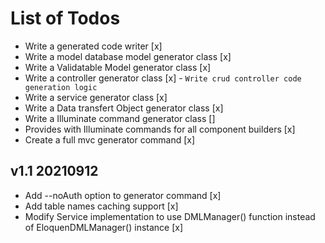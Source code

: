 # List of Todos

- Write a generated code writer [x]
- Write a model database model generator class [x]
- Write a Validatable Model generator class [x]
- Write a controller generator class [x] - `Write crud controller code generation logic`
- Write a service generator class [x]
- Write a Data transfert Object generator class [x]
- Write a Illuminate command generator class []
- Provides with Illuminate commands for all component builders [x]
- Create a full mvc generator command [x]

## v1.1 20210912

- Add --noAuth option to generator command [x]
- Add table names caching support [x]
- Modify Service implementation to use DMLManager() function instead of EloquenDMLManager() instance [x]
